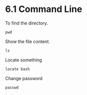 # 6.1 Command Line

To find the directory.

```linker-script
pwd
```

Show the file content.&#x20;

```
ls
```

Locate something

```
locate bash
```

&#x20;Change password

```
passwd
```

